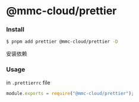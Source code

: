 # @mmc-cloud/prettier

### Install

```sh
$ pnpm add prettier @mmc-cloud/prettier -D
```

安装依赖

### Usage

in `.prettierrc` file

```typescript
module.exports = require("@mmc-cloud/prettier");
```
